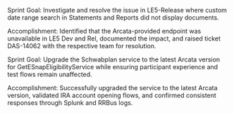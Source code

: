 Sprint Goal: Investigate and resolve the issue in LE5-Release where custom date range search in Statements and Reports did not display documents.

Accomplishment: Identified that the Arcata-provided endpoint was unavailable in LE5 Dev and Rel, documented the impact, and raised ticket DAS-14062 with the respective team for resolution.


Sprint Goal: Upgrade the Schwabplan service to the latest Arcata version for GetESnapEligibilityService while ensuring participant experience and test flows remain unaffected.

Accomplishment: Successfully upgraded the service to the latest Arcata version, validated IRA account opening flows, and confirmed consistent responses through Splunk and RRBus logs.